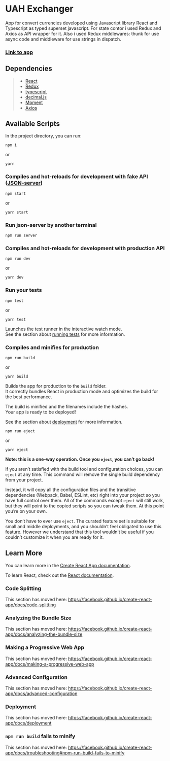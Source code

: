 # UAH Exchanger

App for convert currencies developed using Javascript library React and Typescript as typed superset javascript. For state contor i used Redux and Axios as API wrapper for it. Also i used Redux middlewares: thunk for use async code and middleware for use strings in dispatch.

### [Link to app](https://a1exalexander.github.io/exchanger/)

## Dependencies 
> * [React](https://reactjs.org/)
> * [Redux](https://redux.js.org/)
> * [typescript](https://www.typescriptlang.org/)
> * [decimal.js](https://mikemcl.github.io/decimal.js/)
> * [Moment](https://momentjs.com/)
> * [Axios](https://github.com/axios/axios)

## Available Scripts

In the project directory, you can run:

```
npm i
```
or
```
yarn
```

### Compiles and hot-reloads for development with fake API ([JSON-server](https://github.com/typicode/json-server))
```
npm start
```
or
```
yarn start
```

### Run json-server by another terminal
```
npm run server
```

### Compiles and hot-reloads for development with production API
```
npm run dev
```
or
```
yarn dev
```

### Run your tests

```
npm test
```
or
```
yarn test
```
Launches the test runner in the interactive watch mode.<br>
See the section about [running tests](https://facebook.github.io/create-react-app/docs/running-tests) for more information.

### Compiles and minifies for production
```
npm run build
```
or
```
yarn build
```

Builds the app for production to the `build` folder.<br>
It correctly bundles React in production mode and optimizes the build for the best performance.

The build is minified and the filenames include the hashes.<br>
Your app is ready to be deployed!

See the section about [deployment](https://facebook.github.io/create-react-app/docs/deployment) for more information.

```
npm run eject
```
or
```
yarn eject
```

**Note: this is a one-way operation. Once you `eject`, you can’t go back!**

If you aren’t satisfied with the build tool and configuration choices, you can `eject` at any time. This command will remove the single build dependency from your project.

Instead, it will copy all the configuration files and the transitive dependencies (Webpack, Babel, ESLint, etc) right into your project so you have full control over them. All of the commands except `eject` will still work, but they will point to the copied scripts so you can tweak them. At this point you’re on your own.

You don’t have to ever use `eject`. The curated feature set is suitable for small and middle deployments, and you shouldn’t feel obligated to use this feature. However we understand that this tool wouldn’t be useful if you couldn’t customize it when you are ready for it.

## Learn More

You can learn more in the [Create React App documentation](https://facebook.github.io/create-react-app/docs/getting-started).

To learn React, check out the [React documentation](https://reactjs.org/).

### Code Splitting

This section has moved here: https://facebook.github.io/create-react-app/docs/code-splitting

### Analyzing the Bundle Size

This section has moved here: https://facebook.github.io/create-react-app/docs/analyzing-the-bundle-size

### Making a Progressive Web App

This section has moved here: https://facebook.github.io/create-react-app/docs/making-a-progressive-web-app

### Advanced Configuration

This section has moved here: https://facebook.github.io/create-react-app/docs/advanced-configuration

### Deployment

This section has moved here: https://facebook.github.io/create-react-app/docs/deployment

### `npm run build` fails to minify

This section has moved here: https://facebook.github.io/create-react-app/docs/troubleshooting#npm-run-build-fails-to-minify
